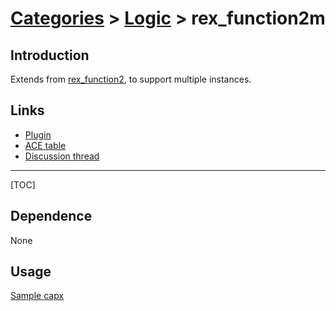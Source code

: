 # [Categories](categories.index.html) > [Logic](logic.index.html) > rex_function2m

## Introduction

Extends from [rex_function2](rex_function2.html), to support multiple instances.

## Links

- [Plugin](https://dl.dropboxusercontent.com/u/5779181/C2Repo/Zip/plugins/rex_function2.7z)
- [ACE table](https://rexrainbow.github.io/C2RexDoc/c2rexpluginsACE/plugin_rex_function2m.html)
- [Discussion thread](https://www.scirra.com/forum/plugin-rex-function2_t64334)

----

[TOC]

## Dependence

None

## Usage

[Sample capx](https://1drv.ms/u/s!Am5HlOzVf0kHk0dujwK5EPK2uk_h)